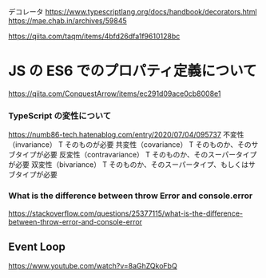デコレータ
https://www.typescriptlang.org/docs/handbook/decorators.html
https://mae.chab.in/archives/59845

https://qiita.com/taqm/items/4bfd26dfa1f9610128bc

# JS の ES6 でのプロパティ定義について

https://qiita.com/ConquestArrow/items/ec291d09ace0cb8008e1

### TypeScript の変性について

https://numb86-tech.hatenablog.com/entry/2020/07/04/095737
不変性（invariance） T そのものが必要
共変性（covariance） T そのものか、そのサブタイプが必要
反変性（contravariance） T そのものか、そのスーパータイプが必要
双変性（bivariance） T そのものか、そのスーパータイプ、もしくはサブタイプが必要

### What is the difference between throw Error and console.error

https://stackoverflow.com/questions/25377115/what-is-the-difference-between-throw-error-and-console-error

## Event Loop

https://www.youtube.com/watch?v=8aGhZQkoFbQ
